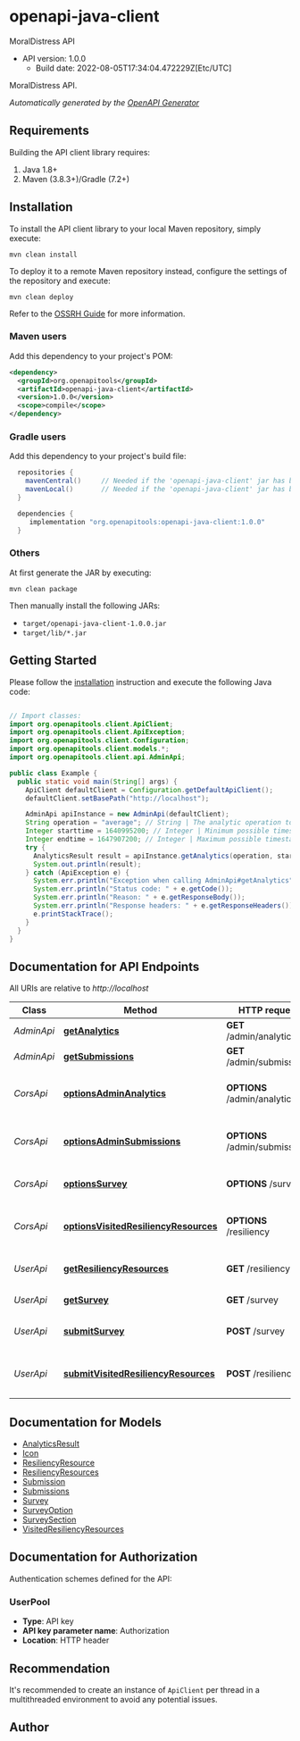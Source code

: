 # openapi-java-client

MoralDistress API
- API version: 1.0.0
  - Build date: 2022-08-05T17:34:04.472229Z[Etc/UTC]

MoralDistress API.


*Automatically generated by the [OpenAPI Generator](https://openapi-generator.tech)*


## Requirements

Building the API client library requires:
1. Java 1.8+
2. Maven (3.8.3+)/Gradle (7.2+)

## Installation

To install the API client library to your local Maven repository, simply execute:

```shell
mvn clean install
```

To deploy it to a remote Maven repository instead, configure the settings of the repository and execute:

```shell
mvn clean deploy
```

Refer to the [OSSRH Guide](http://central.sonatype.org/pages/ossrh-guide.html) for more information.

### Maven users

Add this dependency to your project's POM:

```xml
<dependency>
  <groupId>org.openapitools</groupId>
  <artifactId>openapi-java-client</artifactId>
  <version>1.0.0</version>
  <scope>compile</scope>
</dependency>
```

### Gradle users

Add this dependency to your project's build file:

```groovy
  repositories {
    mavenCentral()     // Needed if the 'openapi-java-client' jar has been published to maven central.
    mavenLocal()       // Needed if the 'openapi-java-client' jar has been published to the local maven repo.
  }

  dependencies {
     implementation "org.openapitools:openapi-java-client:1.0.0"
  }
```

### Others

At first generate the JAR by executing:

```shell
mvn clean package
```

Then manually install the following JARs:

* `target/openapi-java-client-1.0.0.jar`
* `target/lib/*.jar`

## Getting Started

Please follow the [installation](#installation) instruction and execute the following Java code:

```java

// Import classes:
import org.openapitools.client.ApiClient;
import org.openapitools.client.ApiException;
import org.openapitools.client.Configuration;
import org.openapitools.client.models.*;
import org.openapitools.client.api.AdminApi;

public class Example {
  public static void main(String[] args) {
    ApiClient defaultClient = Configuration.getDefaultApiClient();
    defaultClient.setBasePath("http://localhost");

    AdminApi apiInstance = new AdminApi(defaultClient);
    String operation = "average"; // String | The analytic operation to perform on the data.
    Integer starttime = 1640995200; // Integer | Minimum possible timestamp of a record in UTC seconds since Unix epoch.
    Integer endtime = 1647907200; // Integer | Maximum possible timestamp of a record in UTC seconds since Unix epoch.
    try {
      AnalyticsResult result = apiInstance.getAnalytics(operation, starttime, endtime);
      System.out.println(result);
    } catch (ApiException e) {
      System.err.println("Exception when calling AdminApi#getAnalytics");
      System.err.println("Status code: " + e.getCode());
      System.err.println("Reason: " + e.getResponseBody());
      System.err.println("Response headers: " + e.getResponseHeaders());
      e.printStackTrace();
    }
  }
}

```

## Documentation for API Endpoints

All URIs are relative to *http://localhost*

Class | Method | HTTP request | Description
------------ | ------------- | ------------- | -------------
*AdminApi* | [**getAnalytics**](docs/AdminApi.md#getAnalytics) | **GET** /admin/analytics | Get data analysis
*AdminApi* | [**getSubmissions**](docs/AdminApi.md#getSubmissions) | **GET** /admin/submissions | Get survey results
*CorsApi* | [**optionsAdminAnalytics**](docs/CorsApi.md#optionsAdminAnalytics) | **OPTIONS** /admin/analytics | CORS admin analytics support
*CorsApi* | [**optionsAdminSubmissions**](docs/CorsApi.md#optionsAdminSubmissions) | **OPTIONS** /admin/submissions | CORS admin submissions support
*CorsApi* | [**optionsSurvey**](docs/CorsApi.md#optionsSurvey) | **OPTIONS** /survey | CORS survey support
*CorsApi* | [**optionsVisitedResiliencyResources**](docs/CorsApi.md#optionsVisitedResiliencyResources) | **OPTIONS** /resiliency | CORS resiliency resources support
*UserApi* | [**getResiliencyResources**](docs/UserApi.md#getResiliencyResources) | **GET** /resiliency | Get resiliency resources
*UserApi* | [**getSurvey**](docs/UserApi.md#getSurvey) | **GET** /survey | Get the MDQ
*UserApi* | [**submitSurvey**](docs/UserApi.md#submitSurvey) | **POST** /survey | Submit a completed MDQ
*UserApi* | [**submitVisitedResiliencyResources**](docs/UserApi.md#submitVisitedResiliencyResources) | **POST** /resiliency | Submit visited resiliency resources


## Documentation for Models

 - [AnalyticsResult](docs/AnalyticsResult.md)
 - [Icon](docs/Icon.md)
 - [ResiliencyResource](docs/ResiliencyResource.md)
 - [ResiliencyResources](docs/ResiliencyResources.md)
 - [Submission](docs/Submission.md)
 - [Submissions](docs/Submissions.md)
 - [Survey](docs/Survey.md)
 - [SurveyOption](docs/SurveyOption.md)
 - [SurveySection](docs/SurveySection.md)
 - [VisitedResiliencyResources](docs/VisitedResiliencyResources.md)


## Documentation for Authorization

Authentication schemes defined for the API:
### UserPool

- **Type**: API key
- **API key parameter name**: Authorization
- **Location**: HTTP header


## Recommendation

It's recommended to create an instance of `ApiClient` per thread in a multithreaded environment to avoid any potential issues.

## Author



